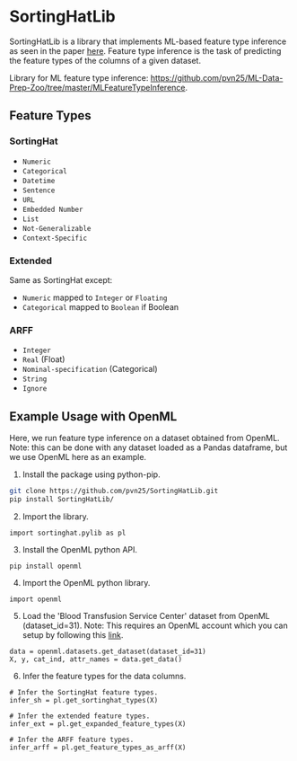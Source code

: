 # SortingHatLib

SortingHatLib is a library that implements ML-based feature type inference as seen in the paper [here](https://adalabucsd.github.io/papers/2021_SortingHat_SIGMOD.pdf). Feature type inference is the task of predicting the feature types of the columns of a given dataset.

Library for ML feature type inference: https://github.com/pvn25/ML-Data-Prep-Zoo/tree/master/MLFeatureTypeInference.

## Feature Types
### SortingHat
- `Numeric`
- `Categorical`
- `Datetime`
- `Sentence`
- `URL`
- `Embedded Number`
- `List`
- `Not-Generalizable`
- `Context-Specific`

### Extended
Same as SortingHat except:
- `Numeric` mapped to `Integer` or `Floating`
- `Categorical` mapped to `Boolean` if Boolean

### ARFF
- `Integer`
- `Real` (Float)
- `Nominal-specification` (Categorical)
- `String`
- `Ignore`

## Example Usage with OpenML
Here, we run feature type inference on a dataset obtained from OpenML.
Note: this can be done with any dataset loaded as a Pandas dataframe, but we use OpenML here as an example.
1. Install the package using python-pip.
```bash
git clone https://github.com/pvn25/SortingHatLib.git
pip install SortingHatLib/
```
2. Import the library.
```
import sortinghat.pylib as pl
```

3. Install the OpenML python API.
```
pip install openml
```

4. Import the OpenML python library.
```
import openml
```

5. Load the 'Blood Transfusion Service Center' dataset from OpenML (dataset_id=31).
Note: This requires an OpenML account which you can setup by following this [link](https://docs.openml.org/Python-start/).
```
data = openml.datasets.get_dataset(dataset_id=31)
X, y, cat_ind, attr_names = data.get_data()
```

6. Infer the feature types for the data columns.
```
# Infer the SortingHat feature types.
infer_sh = pl.get_sortinghat_types(X)

# Infer the extended feature types.
infer_ext = pl.get_expanded_feature_types(X)

# Infer the ARFF feature types.
infer_arff = pl.get_feature_types_as_arff(X)
```



